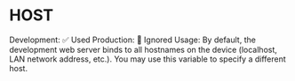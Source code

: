 HOST
====

Development: ✅ Used Production: 🚫 Ignored Usage: By default, the development web server binds to all hostnames on the device (localhost, LAN network address, etc.). You may use this variable to specify a different host.
